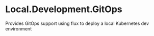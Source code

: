 # Local.Development.GitOps
Provides GitOps support using flux to deploy a local Kubernetes dev environment
